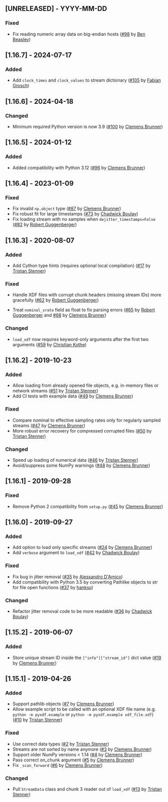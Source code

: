 ## [UNRELEASED] - YYYY-MM-DD
### Fixed
- Fix reading numeric array data on big-endian hosts ([#98](https://github.com/xdf-modules/pyxdf/pull/98) by [Ben Beasley](https://github.com/musicinmybrain))

## [1.16.7] - 2024-07-17
### Added
- Add `clock_times` and `clock_values` to stream dictionary ([#105](https://github.com/xdf-modules/pyxdf/pull/105) by [Fabian Grosch](https://github.com/expensne))

## [1.16.6] - 2024-04-18
### Changed
- Minimum required Python version is now 3.9 ([#100](https://github.com/xdf-modules/xdf-Python/pull/100) by [Clemens Brunner](https://github.com/cbrnr))

## [1.16.5] - 2024-01-12
### Added
- Added compatibility with Python 3.12 ([#96](https://github.com/xdf-modules/xdf-Python/pull/96) by [Clemens Brunner](https://github.com/cbrnr))

## [1.16.4] - 2023-01-09
### Fixed
- Fix invalid `np.object` type ([#87](https://github.com/xdf-modules/xdf-Python/pull/87) by [Clemens Brunner](https://github.com/cbrnr))
- Fix robust fit for large timestamps ([#73](https://github.com/xdf-modules/xdf-Python/pull/73) by [Chadwick Boulay](https://github.com/cboulay))
- Fix loading stream with no samples when `dejitter_timestamps=False` ([#82](https://github.com/xdf-modules/xdf-python/pull/82) by [Robert Guggenberger](https://github.com/agricolab))

## [1.16.3] - 2020-08-07
### Added
- Add Cython type hints (requires optional local compilation) ([#17](https://github.com/xdf-modules/xdf-python/pull/17) by [Tristan Stenner](https://github.com/tstenner))

### Fixed
- Handle XDF files with corrupt chunk headers (missing stream IDs) more gracefully ([#62](https://github.com/xdf-modules/xdf-python/pull/62) by [Robert Guggenberger](https://github.com/agricolab))

- Treat `nominal_srate` field as float to fix parsing errors ([#65](https://github.com/xdf-modules/xdf-python/pull/62) by [Robert Guggenberger](https://github.com/agricolab) and [#68](https://github.com/xdf-modules/xdf-Python/pull/68) by [Clemens Brunner](https://github.com/cbrnr))

### Changed
- `load_xdf` now requires keyword-only arguments after the first two arguments ([#59](https://github.com/xdf-modules/xdf-python/pull/59) by [Christian Kothe](https://github.com/chkothe))

## [1.16.2] - 2019-10-23
### Added
- Allow loading from already opened file objects, e.g. in-memory files or network streams ([#51](https://github.com/xdf-modules/xdf-python/pull/51) by [Tristan Stenner](https://github.com/tstenner))
- Add CI tests with example data ([#49](https://github.com/xdf-modules/xdf-Python/pull/49) by [Clemens Brunner](https://github.com/cbrnr))

### Fixed
- Compare nominal to effective sampling rates only for regularly sampled streams ([#47](https://github.com/xdf-modules/xdf-Python/pull/47) by [Clemens Brunner](https://github.com/cbrnr))
- More robust error recovery for compressed corrupted files ([#50](https://github.com/xdf-modules/xdf-python/pull/50) by [Tristan Stenner](https://github.com/tstenner))

### Changed
- Speed up loading of numerical data ([#46](https://github.com/xdf-modules/xdf-python/pull/46) by [Tristan Stenner](https://github.com/tstenner))
- Avoid/suppress some NumPy warnings ([#48](https://github.com/xdf-modules/xdf-Python/pull/48) by [Clemens Brunner](https://github.com/cbrnr))

## [1.16.1] - 2019-09-28
### Fixed
- Remove Python 2 compatibility from `setup.py` ([#45](https://github.com/xdf-modules/xdf-Python/pull/45) by [Clemens Brunner](https://github.com/cbrnr))

## [1.16.0] - 2019-09-27
### Added
- Add option to load only specific streams ([#24](https://github.com/xdf-modules/xdf-Python/pull/24) by [Clemens Brunner](https://github.com/cbrnr))
- Add `verbose` argument to `load_xdf` ([#42](https://github.com/xdf-modules/xdf-Python/pull/42) by [Chadwick Boulay](https://github.com/cboulay))

### Fixed
- Fix bug in jitter removal ([#35](https://github.com/xdf-modules/xdf-python/pull/35) by [Alessandro D'Amico](https://github.com/ollie-d))
- Add compatibility with Python 3.5 by converting Pathlike objects to str for file open functions ([#37](https://github.com/xdf-modules/xdf-python/pull/37) by [hankso](https://github.com/hankso))

### Changed
- Refactor jitter removal code to be more readable ([#36](https://github.com/xdf-modules/xdf-python/pull/36) by [Chadwick Boulay](https://github.com/cboulay))

## [1.15.2] - 2019-06-07
### Added
- Store unique stream ID inside the `["info"]["stream_id"]` dict value ([#19](https://github.com/xdf-modules/xdf-Python/pull/19) by [Clemens Brunner](https://github.com/cbrnr))

## [1.15.1] - 2019-04-26
### Added
- Support pathlib objects ([#7](https://github.com/xdf-modules/xdf-Python/pull/7) by [Clemens Brunner](https://github.com/cbrnr))
- Allow example script to be called with an optional XDF file name (e.g. `python -m pyxdf.example` or `python -m pyxdf.example xdf_file.xdf`) ([#10](https://github.com/xdf-modules/xdf-Python/pull/10) by [Tristan Stenner](https://github.com/tstenner))

### Fixed
- Use correct data types ([#2](https://github.com/xdf-modules/xdf-Python/pull/2) by [Tristan Stenner](https://github.com/tstenner))
- Streams are not sorted by name anymore ([#3](https://github.com/xdf-modules/xdf-Python/pull/3) by [Clemens Brunner](https://github.com/cbrnr))
- Support older NumPy versions < 1.14 ([#4](https://github.com/xdf-modules/xdf-Python/pull/4) by [Clemens Brunner](https://github.com/cbrnr))
- Pass correct on_chunk argument ([#5](https://github.com/xdf-modules/xdf-Python/pull/5) by [Clemens Brunner](https://github.com/cbrnr))
- Fix `_scan_forward` ([#6](https://github.com/xdf-modules/xdf-Python/pull/6) by [Clemens Brunner](https://github.com/cbrnr))

### Changed
- Pull `StreamData` class and chunk 3 reader out of `load_xdf` ([#13](https://github.com/xdf-modules/xdf-Python/pull/13) by [Tristan Stenner](https://github.com/tstenner))
